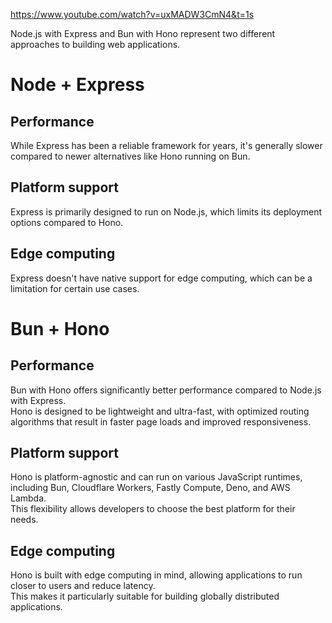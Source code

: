 https://www.youtube.com/watch?v=uxMADW3CmN4&t=1s  

Node.js with Express and Bun with Hono represent two different approaches to building web applications.  

# Node + Express

## Performance 

While Express has been a reliable framework for years, it's generally slower compared to newer alternatives like Hono running on Bun.  

## Platform support

Express is primarily designed to run on Node.js, which limits its deployment options compared to Hono.  

## Edge computing

Express doesn't have native support for edge computing, which can be a limitation for certain use cases.

# Bun + Hono

## Performance

Bun with Hono offers significantly better performance compared to Node.js with Express.  
Hono is designed to be lightweight and ultra-fast, with optimized routing algorithms that result in faster page loads and improved responsiveness.  

## Platform support

Hono is platform-agnostic and can run on various JavaScript runtimes, including Bun, Cloudflare Workers, Fastly Compute, Deno, and AWS Lambda.   
This flexibility allows developers to choose the best platform for their needs.  

## Edge computing

Hono is built with edge computing in mind, allowing applications to run closer to users and reduce latency.  
This makes it particularly suitable for building globally distributed applications.
